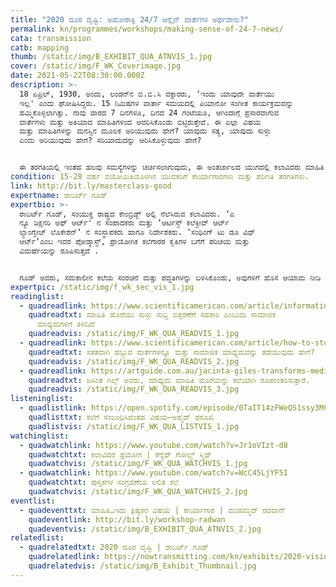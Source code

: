 ```yaml
---
title: "2020 ದೂರ ದೃಷ್ಟಿ: ಅಹೋರಾತ್ರಿ 24/7 ಆನ್ಲೈನ್‌ ವಾರ್ತೆಗಳ ಅರ್ಥವೇನು?"
permalink: kn/programmes/workshops/making-sense-of-24-7-news/
cata: transmission
catb: mapping
thumb: /static/img/B_EXHIBIT_QUA_ATNVIS_1.jpg
cover: /static/img/F_WK_Coverimage.jpg
date: 2021-05-22T08:30:00.000Z
description: >-
  18 ಏಪ್ರಿಲ್‌, 1930, ಅಂದು, ಲಂಡನ್‌ನ ಬಿ.ಬಿ.ಸಿ ವಕ್ತಾರರು, ʼಇಂದು ಯಾವುದೇ ವಾರ್ತೆಯು
  ಇಲ್ಲ' ಎಂದು ಘೋಷಿಸಿದ್ದರು. 15 ನಿಮಿಷಗಳ ವಾರ್ತಾ ಸಮಯದಲ್ಲಿ ಪಿಯಾನೋ ಸಂಗೀತ ಕಾರ್ಯಕ್ರಮವನ್ನು
  ಹಮ್ಮಿಕೊಳ್ಳಲಾಗಿತ್ತು. ನಾವು ವಾರದ 7 ದಿನಗಳೂ, ದಿನದ 24 ಗಂಟೆಯೂ, ಆಗಿಂದಾಗ್ಗೆ ಪ್ರಸಾರವಾಗುವ
  ವಾರ್ತೆಗಳು ಮತ್ತು ಅತಿಯಾದ ಮಾಹಿತಿಗಳಿಂದ ಆವರಿಸಿಕೊಂಡು ಬಿಟ್ಟಿರುತ್ತೇವೆ. ಈ ಎಲ್ಲಾ ವಿಷಯ
  ಮತ್ತು ಮಾಹಿತಿಗಳನ್ನು ಮನಸ್ಸಿನ ಮೂಲಕ ಅರಿಯುವುದು ಹೇಗೆ? ಯಾವುದು ಸತ್ಯ, ಯಾವುದು ಸುಳ್ಳು
  ಎಂದು ಅರಿಯುವುದು ಹೇಗೆ? ಸರಿಯಾದುದನ್ನು ಆರಿಸಿಕೊಳ್ಳುವುದು ಹೇಗೆ? 


  ಈ ತರಗತಿಯಲ್ಲಿ ಇಂತಹ ಹಲವು ಸಮಸ್ಯೆಗಳನ್ನು ಚರ್ಚಿಸಲಾಗುವುದು, ಈ ಅಂತರ್ಜಾಲದ ಯುಗದಲ್ಲಿ ಕಲಾವಿದರು ಮಾಹಿತಿ ಅಪ್ಪಳಿಕೆಗೆ ಹೇಗೆ ಪ್ರತಿಕ್ರಿಯೆ ತೋರಿದ್ದಾರೆ ಎಂಬುದರ ಬಗೆಗೆ ಅರಿವು ಮೂಡಿಸಲಾಗುವುದು. ಆನಲಾಗ್‌ ತಂತ್ರಾಂಶದಿಂದ ಡಿಜಿಟಲ್‌ ತಂತ್ರಾಂಶಕ್ಕೆ ಮಾಹಿತಿ ಪಯಣ ದ ಬಗೆಗೆ ಪ್ರದರ್ಶಿಕೆ ಸೇರಿದೆ. ಮಾಹಿತಿ ಹೊರೆಯಿಂದ, ಹೊರ ಬರಲು, ಹೇಗೆ ಕೆಲವು ಕಲಾವಿದರು ಪ್ರತಿಕ್ರಿಯೆ ವ್ಯಕ್ತ ಪಡಿಸುವ ವಿಭಿನ್ನ ಹಾದಿಗಳನ್ನು ಹುಡುಕಿಕೊಂಡಿದ್ದಾರೆ, ಎಂಬುದರ ಪರಿಚಯ ಮಾಡಲಾಗುತ್ತದೆ, ಜೊತೆಗೆ ವಿಜ್ಞಾನ ವೇದಿಕೆಯ ಸಹ ಸಂಶೋಧಕರಾದ ವಸುಧಾ ಮಲಾನಿ ಅವರೊಂದಿಗಿನ ಸಂವಾದದಲ್ಲಿ, ಸಂಯುಕ್ತ ರಾಷ್ತ್ರ ಹಾಗೂ ಭಾರತೀಯ ಆನ್‌ ಲೈನ್‌ ಸರ್ಚ್‌ ಆಲ್ಗರಿಥಮ್‌ ಹೇಗೆ ಕಾರ್ಯ ನಿರ್ವಹಿಸುತ್ತವೆ ಎಂಬುದರ ಬಗೆಗೂ ಜ್ಞಾನ ಪಡೆಯ ಬಹುದು. ಹೇಗೆ ಗೂಗಲ್‌ ಅನ್ವೇಷಣೆಯಲ್ಲಿ ದೊರಕುವ ಮಾಹಿತಿಗಳು, ದೇಶ, ಭಾಷೆ ಮತ್ತು ಪ್ರದೇಶವನ್ನು ಅವಲಂಭಿಸಿರುತ್ತದೆ ಎಂದು ತಿಳಿಯ ಬಹುದು. ಪರಸ್ಪರ ಚರ್ಚೆಯ ಮೂಲಕ, ಪ್ರಪಂಚದ ಮಾಹಿತಿ ಹೊರೆಯ ಬಗ್ಗೆ ನಿಮ್ಮ ತಿಳುವಳಿಕೆ ಮತ್ತು ಅಭಿಪ್ರಾಯವನ್ನು ಹಂಚಿಕೊಳ್ಳಬಹುದು.
condition: 15-28 ವರ್ಷ ವಯೋಮಿತಿಯೊಳಗಿನ ಯುವಕರಿಗೆ ಕಾರ್ಯಾಗಾರಗಳು ಮತ್ತು ಪರಿಣತಿ ತರಗತಿಗಳು.
link: http://bit.ly/masterclass-good
expertname: ರಾಬರ್ಟ್‌ ಗೂಡ್‌
expertbio: >-
  ರಾಬರ್ಟ್‌ ಗೂಡ್‌, ಸಂಯುಕ್ತ ರಾಷ್ಟ್ರದ ಕೇಂಬ್ರಿಡ್ಜ್‌ ಅಲ್ಲಿ ನೆಲೆಸಿರುವ ಕಲಾವಿದರು. ʼಎ
  ನ್ಯೂ ಡಿಕ್ಷನರಿ ಆಫ್‌ ಆರ್ಟ್'‌ ನ ಸಂಪಾದಕರು ಮತ್ತು ʼಆರ್ಟಿಸ್ಟ್‌ ಕಲೆಕ್ಟೀವ್‌ ಆರ್ಟ್‌
  ಲ್ಯಾಂಗ್ವೇಜ್‌ ಲೊಕೇಶನ್‌ʼ ನ ಸಂಸ್ಥಾಪಕರು ಹಾಗೂ ನಿರ್ದೇಶಕರು. ʼಸಂಥಿಂಗ್‌ ಟು ಡೂ ವಿಥ್‌
  ಆರ್ಟ್‌ʼಎಂಬ ಇವರ ಪೋಡ್ಕಾಸ್ಟ್‌, ಪ್ರಾಯೋಗಿಕ ಕಲೆಗಾರರ ಕೃತಿಗಳ ಬಗೆಗೆ ಪರಿಚಯ ಮತ್ತು
  ವಿಮರ್ಷೆಯನ್ನು ರೂಪಿಸುತ್ತದೆ .


  ಗೂಡ್‌ ಅವರು, ಸಮಕಾಲೀನ ಕಲೆಯ ಸಂರಚನೆ ಮತ್ತು ಪದ್ಧತಿಗಳನ್ನು ಬಳಸಿಕೊಂಡು, ಅವುಗಳಿಗೆ ಹೊಸ ಆಯಾಮ ನೀಡಿ ನವೀನ ಬಗೆಯಲ್ಲಿ ಪ್ರಸ್ತುತ ಪಡಿಸುತ್ತಾರೆ. ಇವರು ಹೇಳುವಂತೆ, 'ನನ್ನ ಕಲಾಕೃತಿಗಳು ಸ್ವಾಭಾವಿಕವಾಗಿ ಸಮತೋಲನ ಹೊಂದಿರುತ್ತವೆ. ಯಾವುದೇ ಪರಿಸ್ಥಿತಿಯನ್ನು ಚೆನ್ನಾಗಿ ವಿಶ್ಲೇಷಿಸಿ, ಅರ್ಥ ಮಾಡಿಕೊಂಡು, ಆ ಪರಿಕಲ್ಪನೆಯನ್ನು ಪ್ರತಿಬಿಂಬಿಸುವಂತಹ ಕೃತಿಗಳನ್ನು ರಚಿಸುತ್ತೇನೆ. ನನ್ನ ಅರಿವಿನ ಪರಿಮಿತಿ ಮತ್ತು ಪ್ರತಿಕ್ರಿಯೆ ಎರಡೂ ವಿಷಯಗಳು ಈ ಕೃತಿಗಳಲ್ಲಿ ಅಡಕವಾಗಿರುತ್ತವೆ. ಸಾಮಾನ್ಯವಾಗಿ ನನ್ನ ಕೃತಿಗಳು ಬಹಳಷ್ಟು ಸಲ ವೈಜ್ಞಾನಿಕ ಹೈಪೋಥಿಸಿಸ್‌ ತರಹವೇ ಇರುತ್ತವೆ. ಪ್ರೇಕ್ಷಕರ ವಿಚಾರ-ವಿಮರ್ಶೆ, ದೃಢಿಕರಣಕ್ಕೆ ಈ ಕೃತಿಗಳು ತೆರೆದಿರುತ್ತವೆ'.
expertpic: /static/img/f_wk_sec_vis_1.jpg
readinglist:
  - quadreadlink: https://www.scientificamerican.com/article/information-overload-helps-fake-news-spread-and-social-media-knows-it/
    quadreadtxt: ಮಾಹಿತಿ ಹೊರೆಯು ಸುಳ್ಳು ಸುದ್ದಿ ಬಿತ್ತರಣೆಗೆ ಸಹಕಾರಿ ಎಂಬುದು ಸಾಮಾಜಿಕ
      ಮಾಧ್ಯಮಗಳಿಗೆ ತಿಳಿದಿದೆ
    quadreadvis: /static/img/F_WK_QUA_READVIS_1.jpg
  - quadreadlink: https://www.scientificamerican.com/article/how-to-stop-doomscrolling-news-and-social-media/
    quadreadtxt: ಸತತವಾಗಿ ಹಬ್ಬುವ ವಾರ್ತೆಗಳನ್ನೂ ಮತ್ತು ಸಾಮಾಜಿಕ ಮಾಧ್ಯಮವನ್ನು ತಡೆಯುವುದು ಹೇಗೆ?
    quadreadvis: /static/img/F_WK_QUA_READVIS_2.jpg
  - quadreadlink: https://artguide.com.au/jacinta-giles-transforms-media-information-overload-into-art/
    quadreadtxt: ಜಸಿಂತ ಗಿಲ್ಸ್‌ ಅವರು, ಮಾಧ್ಯಮ ಮಾಹಿತಿ ಹೊರೆಯನ್ನು ಕಲೆಯಾಗಿ ರೂಪಾಂತರಿಸುತ್ತಾರೆ.
    quadreadvis: /static/img/F_WK_QUA_READVIS_3.jpg
listeninglist:
  - quadlistlink: https://open.spotify.com/episode/0TaIT14zFWeQS1ssy3MCja
    quadlisttxt: ಕಲೆಗೆ ಸಂಬಂಧಿಸಿದಂತಹ ವಿಷಯ–ಅಹ್ಮದ್‌ ಫರೂಖಿ
    quadlistvis: /static/img/F_WK_QUA_LISTVIS_1.jpg
watchinglist:
  - quadwatchlink: https://www.youtube.com/watch?v=Jr1oVIzt-d8
    quadwatchtxt: ಕಲಾವಿದರ ಪ್ರಯೋಗ | ಕೆನ್ನೆಥ್‌ ಗೋಲ್ಡ್‌ ಸ್ಮಿಥ್
    quadwatchvis: /static/img/F_WK_QUA_WATCHVIS_1.jpg
  - quadwatchlink: https://www.youtube.com/watch?v=WcC45LjYF5I
    quadwatchtxt: ‌ಪುಸ್ತಕಗಳ ಸಂಗ್ರಹಣೆಯ ಲಲಿತ ಕಲೆ
    quadwatchvis: /static/img/F_WK_QUA_WATCHVIS_2.jpg
eventlist:
  - quadeventtxt: ಮಾಹಿತಿ…ಇದು ಕ್ಲಿಷ್ಟಕರ ವಿಷಯ | ಕಾರ್ಯಾಗಾರ | ಮುಹಮ್ಮದ್‌ ರದವಾನ್‌
    quadeventlink: http://bit.ly/workshop-radwan
    quadeventvis: /static/img/B_EXHIBIT_QUA_ATNVIS_2.jpg
relatedlist:
  - quadrelatedtxt: 2020 ದೂರ ದೃಷ್ಟಿ | ರಾಬರ್ಟ್‌ ಗೂಡ್‌
    quadrelatedlink: https://nowtransmitting.com/kn/exhibits/2020-vision/
    quadrelatedvis: /static/img/B_Exhibit_Thumbnail.jpg
---
```


